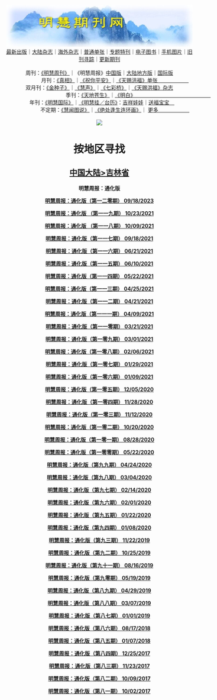 <a id="user-content-1" class="anchor" aria-hidden="true" href="#1">
<a name="1" id="1" target="_blank"></a> <span id="1">
<a name="2" id="2" target="_blank"></a> <span id="2">
<a name="3" id="3" target="_blank"></a> <span id="3">
<a name="4" id="4" target="_blank"></a> <span id="4">
<a name="5" id="5" target="_blank"></a> <span id="5">
<a name="6" id="6" target="_blank"></a> <span id="6">
<a name="7" id="7" target="_blank"></a> <span id="7">
<a id="user-content-1" href="#1">
<div align="center">
<a target="_blank" href="https://github.com/19920513/djy/blob/master/gb/nsc413.md#1"><img src="https://github.com/pdf-edit/qikan/blob/master/mhqk.jpg?raw=true"></a><br>
<a href="https://github.com/pdf-edit/qikan/blob/master/display.aspx/category_id/8/page_1.md#1">最新出版</a>｜<a href="https://github.com/pdf-edit/qikan/blob/master/category.aspx/category/mainland/page_1.md#1">大陆杂志</a>｜<a href="https://github.com/pdf-edit/qikan/blob/master/category.aspx/category/overseas/page_1.md#1">海外杂志</a>｜<a href="https://github.com/pdf-edit/qikan/blob/master/display.aspx/category_id/4/guige_id/3/page_1.md#1">普通单张</a>｜<a href="https://github.com/pdf-edit/qikan/blob/master/category.aspx/category/zhuanti/page_1.md#1">专题特刊</a>｜<a href="https://github.com/pdf-edit/qikan/blob/master/display.aspx/category_id/6/meijie_id/2/page_1.md#1">电子图书</a>｜<a href="https://github.com/pdf-edit/qikan/blob/master/display.aspx/qikan_type_id/11075/page_1.md#1">手机图片</a>｜<a href="https://github.com/pdf-edit/qikan/blob/master/display.aspx/category_id/5/zhouqi_id/6/page_1.md#1">旧刊寻踪</a>｜<a href="https://github.com/pdf-edit/qikan/blob/master/UpdatedArticles.aspx/page_1.md#1">更新期刊</a>
<br>
<br>
周刊：<a href="https://github.com/pdf-edit/qikan/blob/master/display.aspx/qikan_type_id/5179/page_1.md#1">《明慧周刊》</a>｜《明慧周报》<a href="https://github.com/pdf-edit/qikan/blob/master/display.aspx/qikan_type_id/5178/page_1.md#1">中国版</a>｜<a href="https://github.com/pdf-edit/qikan/blob/master/mainland.aspx/page_1.md#1">大陆地方版</a>｜<a href="https://github.com/pdf-edit/qikan/blob/master/display.aspx/qikan_type_id/5151/page_1.md#1">国际版</a><br>
月刊：<a href="https://github.com/pdf-edit/qikan/blob/master/display.aspx/qikan_type_id/5240/page_1.md#1">《真相》</a>｜<a href="https://github.com/pdf-edit/qikan/blob/master/display.aspx/qikan_type_id/11182/page_1.md#1">《祝你平安》</a>｜<a href="https://github.com/pdf-edit/qikan/blob/master/display.aspx/qikan_type_id/5360/keyword/E5/contain/true/page_1.md#1">《天赐洪福》单张　　　　　　</a><br>
双月刊：<a href="https://github.com/pdf-edit/qikan/blob/master/display.aspx/qikan_type_id/7500/page_1.md#1">《金种子》</a>｜<a href="https://github.com/pdf-edit/qikan/blob/master/display.aspx/qikan_type_id/5638/page_1.md#1">《慧声》</a>｜<a href="https://github.com/pdf-edit/qikan/blob/master/display.aspx/qikan_type_id/7268/page_1.md#1">《七彩桥》</a>｜<a href="https://github.com/pdf-edit/qikan/blob/master/display.aspx/qikan_type_id/5360/keyword/E5/contain/false/page_1.md#1">《天赐洪福》杂志</a> <br>
季刊：<a href="https://github.com/pdf-edit/qikan/blob/master/display.aspx/qikan_type_id/5139/page_1.md#1">《天地苍生》</a>｜<a href="https://github.com/pdf-edit/qikan/blob/master/display.aspx/qikan_type_id/5140/page_1.md#1">《明白》　　　　　　　　　　　　　　　</a><br>
年刊：<a href="https://github.com/pdf-edit/qikan/blob/master/display.aspx/qikan_type_id/10922/page_1.md#1">《明慧国际》</a>｜<a href="https://github.com/pdf-edit/qikan/blob/master/display.aspx/category_id/6/meijie_id/3/page_1.md#1">《明慧挂／台历》</a>：<a href="https://github.com/pdf-edit/qikan/blob/master/display.aspx/category_id/6/meijie_id/3/keyword/E5/page_1.md#1">吉祥娃娃</a>｜<a href="https://github.com/pdf-edit/qikan/blob/master/display.aspx/category_id/6/meijie_id/3/keyword/E9/page_1.md#1">送福宝宝　</a><br> 
不定期：<a href="https://github.com/pdf-edit/qikan/blob/master/display.aspx/qikan_type_id/11185/page_1.md#1">《慧闻图说》</a>｜<a href="https://github.com/pdf-edit/qikan/blob/master/display.aspx/qikan_type_id/11131/page_1.md#1">《绝处逢生连环画》</a>｜ <a href="https://github.com/pdf-edit/qikan/blob/master/display.aspx/category_id/6/meijie_id/3/keyword/other/page_1.md#1">更多　　　　　　</a> <br>
<br>
<a target="_blank" href="https://github.com/19920513/djy/blob/master/gb/nsc413.md#1"><img src="https://raw.githubusercontent.com/19920513/www/master/t/lh600.jpg"></a><br>
<h1><strong>按地区寻找</strong></h1><p align="center"><h2><strong><a target="_blank" href="https://github.com/19920513/qikan/blob/master/mainland.aspx/page_1.md">中国大陆</a><a target="_blank" href="https://github.com/19920513/qikan/blob/master/mainland.aspx?category_id=7&location_id=8/page_1.md#1">>吉林省</a></strong></h2></p>
<p align="center"><strong>明慧周报：通化版</strong></p>
<p align="center"><strong><a target="_blank" href="https://gitlab.com/19920513/pdfkit/-/raw/master/tests/pdf/210302.pdf">明慧周报：通化版（第一二零期）       09/18/2023</a></strong></p>
<p align="center"><strong><a target="_blank" href="https://gitlab.com/19920513/pdfkit/-/raw/master/tests/pdf/204353.pdf">明慧周报：通化版 （第一一九期）       10/23/2021</a></strong></p>
<p align="center"><strong><a target="_blank" href="https://gitlab.com/19920513/pdfkit/-/raw/master/tests/pdf/204258.pdf">明慧周报：通化版 （第一一八期）       10/09/2021</a></strong></p>
<p align="center"><strong><a target="_blank" href="https://gitlab.com/19920513/pdfkit/-/raw/master/tests/pdf/204069.pdf">明慧周报：通化版（第一一七期）       09/18/2021</a></strong></p>
<p align="center"><strong><a target="_blank" href="https://gitlab.com/19920513/pdfkit/-/raw/master/tests/pdf/203367.pdf">明慧周报：通化版（第一一六期）       06/21/2021</a></strong></p>
<p align="center"><strong><a target="_blank" href="https://gitlab.com/19920513/pdfkit/-/raw/master/tests/pdf/203174.pdf">明慧周报：通化版（第一一五期）       06/10/2021</a></strong></p>
<p align="center"><strong><a target="_blank" href="https://gitlab.com/19920513/pdfkit/-/raw/master/tests/pdf/202883.pdf">明慧周报：通化版（第一一四期）       05/22/2021</a></strong></p>
<p align="center"><strong><a target="_blank" href="https://gitlab.com/19920513/pdfkit/-/raw/master/tests/pdf/202567.pdf">明慧周报：通化版（第一一三期）       04/25/2021</a></strong></p>
<p align="center"><strong><a target="_blank" href="https://gitlab.com/19920513/pdfkit/-/raw/master/tests/pdf/202500.pdf">明慧周报：通化版（第一一二期）       04/21/2021</a></strong></p>
<p align="center"><strong><a target="_blank" href="https://gitlab.com/19920513/pdfkit/-/raw/master/tests/pdf/202322.pdf">明慧周报：通化版（第一一一期）       04/09/2021</a></strong></p>
<p align="center"><strong><a target="_blank" href="https://gitlab.com/19920513/pdfkit/-/raw/master/tests/pdf/202074.pdf">明慧周报：通化版（第一一零期）       03/21/2021</a></strong></p>
<p align="center"><strong><a target="_blank" href="https://gitlab.com/19920513/pdfkit/-/raw/master/tests/pdf/201798.pdf">明慧周报：通化版（第一零九期）       03/01/2021</a></strong></p>
<p align="center"><strong><a target="_blank" href="https://gitlab.com/19920513/pdfkit/-/raw/master/tests/pdf/201445.pdf">明慧周报：通化版（第一零八期）       02/06/2021</a></strong></p>
<p align="center"><strong><a target="_blank" href="https://gitlab.com/19920513/pdfkit/-/raw/master/tests/pdf/201325.pdf">明慧周报：通化版（第一零七期）       01/29/2021</a></strong></p>
<p align="center"><strong><a target="_blank" href="https://gitlab.com/19920513/pdfkit/-/raw/master/tests/pdf/201009.pdf">明慧周报：通化版（第一零六期）       01/09/2021</a></strong></p>
<p align="center"><strong><a target="_blank" href="https://gitlab.com/19920513/pdfkit/-/raw/master/tests/pdf/200487.pdf">明慧周报：通化版（第一零五期）       12/05/2020</a></strong></p>
<p align="center"><strong><a target="_blank" href="https://gitlab.com/19920513/pdfkit/-/raw/master/tests/pdf/200386.pdf">明慧周报：通化版（第一零四期）       11/28/2020</a></strong></p>
<p align="center"><strong><a target="_blank" href="https://gitlab.com/19920513/pdfkit/-/raw/master/tests/pdf/200167.pdf">明慧周报：通化版（第一零三期）       11/12/2020</a></strong></p>
<p align="center"><strong><a target="_blank" href="https://gitlab.com/19920513/pdfkit/-/raw/master/tests/pdf/199853.pdf">明慧周报：通化版（第一零二期）       10/20/2020</a></strong></p>
<p align="center"><strong><a target="_blank" href="https://gitlab.com/19920513/pdfkit/-/raw/master/tests/pdf/199114.pdf">明慧周报：通化版（第一零一期）       08/28/2020</a></strong></p>
<p align="center"><strong><a target="_blank" href="https://gitlab.com/19920513/pdfkit/-/raw/master/tests/pdf/197660.pdf">明慧周报：通化版（第一零零期）       05/22/2020</a></strong></p>
<p align="center"><strong><a target="_blank" href="https://gitlab.com/19920513/pdfkit/-/raw/master/tests/pdf/197295.pdf">明慧周报：通化版（第九九期）       04/24/2020</a></strong></p>
<p align="center"><strong><a target="_blank" href="https://gitlab.com/19920513/pdfkit/-/raw/master/tests/pdf/196688.pdf">明慧周报：通化版（第九八期）       03/04/2020</a></strong></p>
<p align="center"><strong><a target="_blank" href="https://gitlab.com/19920513/pdfkit/-/raw/master/tests/pdf/196430.pdf">明慧周报：通化版（第九七期）       02/14/2020</a></strong></p>
<p align="center"><strong><a target="_blank" href="https://gitlab.com/19920513/pdfkit/-/raw/master/tests/pdf/196212.pdf">明慧周报：通化版（第九六期）       02/01/2020</a></strong></p>
<p align="center"><strong><a target="_blank" href="https://gitlab.com/19920513/pdfkit/-/raw/master/tests/pdf/196116.pdf">明慧周报：通化版（第九五期）       01/22/2020</a></strong></p>
<p align="center"><strong><a target="_blank" href="https://gitlab.com/19920513/pdfkit/-/raw/master/tests/pdf/195938.pdf">明慧周报：通化版（第九四期）       01/08/2020</a></strong></p>
<p align="center"><strong><a target="_blank" href="https://gitlab.com/19920513/pdfkit/-/raw/master/tests/pdf/195317.pdf">明慧周报：通化版（第九三期）       11/22/2019</a></strong></p>
<p align="center"><strong><a target="_blank" href="https://gitlab.com/19920513/pdfkit/-/raw/master/tests/pdf/194918.pdf">明慧周报：通化版（第九二期）       10/25/2019</a></strong></p>
<p align="center"><strong><a target="_blank" href="https://gitlab.com/19920513/pdfkit/-/raw/master/tests/pdf/194045.pdf">明慧周报：通化版（第九十一期）      08/16/2019</a></strong></p>
<p align="center"><strong><a target="_blank" href="https://gitlab.com/19920513/pdfkit/-/raw/master/tests/pdf/192879.pdf">明慧周报：通化版（第九零期）       05/19/2019</a></strong></p>
<p align="center"><strong><a target="_blank" href="https://gitlab.com/19920513/pdfkit/-/raw/master/tests/pdf/192595.pdf">明慧周报：通化版（第八九期）       04/29/2019</a></strong></p>
<p align="center"><strong><a target="_blank" href="https://gitlab.com/19920513/pdfkit/-/raw/master/tests/pdf/191944.pdf">明慧周报：通化版（第八八期）       03/07/2019</a></strong></p>
<p align="center"><strong><a target="_blank" href="https://gitlab.com/19920513/pdfkit/-/raw/master/tests/pdf/191207.pdf">明慧周报：通化版（第八七期）       01/01/2019</a></strong></p>
<p align="center"><strong><a target="_blank" href="https://gitlab.com/19920513/pdfkit/-/raw/master/tests/pdf/189387.pdf">明慧周报：通化版（第八六期）       08/17/2018</a></strong></p>
<p align="center"><strong><a target="_blank" href="https://gitlab.com/19920513/pdfkit/-/raw/master/tests/pdf/186534.pdf">明慧周报：通化版（第八五期）       01/07/2018</a></strong></p>
<p align="center"><strong><a target="_blank" href="https://gitlab.com/19920513/pdfkit/-/raw/master/tests/pdf/186340.pdf">明慧周报：通化版（第八四期）       12/25/2017</a></strong></p>
<p align="center"><strong><a target="_blank" href="https://gitlab.com/19920513/pdfkit/-/raw/master/tests/pdf/185839.pdf">明慧周报：通化版（第八三期）       11/23/2017</a></strong></p>
<p align="center"><strong><a target="_blank" href="https://gitlab.com/19920513/pdfkit/-/raw/master/tests/pdf/185209.pdf">明慧周报：通化版（第八二期）       10/09/2017</a></strong></p>
<p align="center"><strong><a target="_blank" href="https://gitlab.com/19920513/pdfkit/-/raw/master/tests/pdf/185102.pdf">明慧周报：通化版（第八一期）       10/02/2017</a></strong></p>

